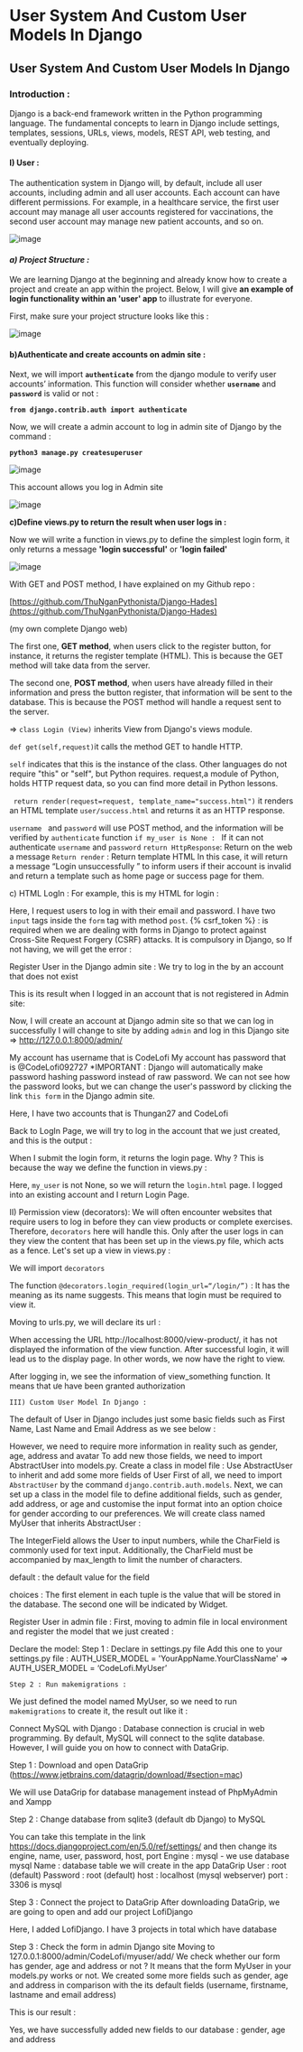 # User System And Custom User Models In Django


##             User System And Custom User Models In Django ##
 

### Introduction :
 
Django is a back-end framework written in the Python programming language. The fundamental concepts to learn in Django include settings, templates, sessions, URLs, views, models, REST API, web testing, and eventually deploying.
 
#### I) 	User :
 
The authentication system in Django will, by default, include all user accounts, including admin and all user accounts. Each account can have different permissions. For example, in a healthcare service, the first user account may manage all user accounts registered for vaccinations, the second user account may manage new patient accounts, and so on.

![image](https://github.com/ThuNganPythonista/User-System-Model-Django/blob/main/Screenshot%202023-12-30%20at%204.02.18%20PM.png)

 #### *a) Project Structure :* ####

We are learning Django at the beginning and already know how to create a project and create an app within the project. Below, I will give **an example of login functionality within an  'user'  app** to illustrate for everyone.

First, make sure your project structure looks like this :

![image](https://github.com/ThuNganPythonista/User-System-Model-Django/blob/main/Screenshot%202023-12-30%20at%204.19.34%20PM.png)

#### b)Authenticate and create accounts on admin site : ####


Next, we will import **`authenticate`** from the django module to verify user accounts’ information. This function will consider whether **`username`** and **`password`** is valid or not :

**`from django.contrib.auth import authenticate`**

Now, we will create a admin account to log in admin site of Django by the command :

**`python3 manage.py createsuperuser`**

![image](https://github.com/ThuNganPythonista/User-System-Model-Django/blob/main/Screenshot%202023-12-30%20at%204.25.51%20PM%201.png)

This account allows you log in Admin site


![image](https://github.com/ThuNganPythonista/User-System-Model-Django/blob/main/Screenshot%202023-12-30%20at%204.29.25%20PM.png)


**c)Define views.py to return the result when user logs in :**


Now we will write a function in views.py to define the simplest login form, it only returns a message **'login successful'** or **'login failed'**

![image](https://github.com/ThuNganPythonista/User-System-Model-Django/blob/main/Screenshot%202023-12-30%20at%204.32.35%20PM.png)


With GET and POST method, I have explained on my Github repo :

[https://github.com/ThuNganPythonista/Django-Hades](https://github.com/ThuNganPythonista/Django-Hades)

(my own complete Django web)

The first one, **GET method**, when users click to the register button, for instance, it returns the register template (HTML). This is because the GET method will take data from the server.
 
 The second one, **POST method**, when users have already filled in their information and press the button register, that information will be sent to the database. This is because the POST method will handle a request sent to the server.
 
=> `class Login (View)` inherits View from Django's views module.

`def get(self,request)`it calls the method GET to handle HTTP. 

`self` indicates that this is the instance of the class. Other languages do not require "this" or "self", but Python requires. 
request,a module of Python, holds HTTP request data, so you can find more detail in Python lessons.

` return render(request=request, template_name="success.html")` it renders an HTML template `user/success.html` and returns it as an HTTP response.

`username ` and `password` will use POST method, and the information will be verified by `authenticate` function
`if my_user is None : ` If it can not authenticate `username` and `password`
`return HttpResponse`: Return on the web a message
`Return render` : Return template HTML
In this case, it will return a message “Login unsuccessfully ” to inform users if their account is invalid and return a template such as home page or success page for them.

c)  HTML LogIn :
For example, this is my HTML for login :

Here, I request users to log in with their email and password.
I have two `input` tags inside the `form` tag with method `post`.
{% csrf_token  %} : is required when we are dealing with forms in Django to protect against Cross-Site Request Forgery (CSRF) attacks. It is compulsory in Django, so If not having, we will get the error :


Register User in the Django admin site :
We try to log in the by an account that does not exist


This is its result when I logged in an account that is not registered in Admin site:


Now, I will create an account at Django admin site so that we can log in successfully 
I will change to site by adding `admin` and log in this Django site
=> http://127.0.0.1:8000/admin/



My account has username that is CodeLofi 
My account has password that is @CodeLofi092727
*IMPORTANT : Django will automatically make password hashing password instead of raw password. We can not see how the password looks, but we can change the user's password by clicking the link `this form` in the Django admin site.


Here, I have two accounts that is Thungan27 and CodeLofi 


Back to LogIn Page, we will try to log in the account that we just created, and this is the output :


When I submit the login form, it returns the login page. Why ?
This is because the way we define the function in views.py :


Here, `my_user` is not None, so we will return the `login.html` page.
I logged into an existing account and I return Login Page.

II)  Permission view (decorators):
We will often encounter websites that require users to log in before they can view products or complete exercises. Therefore, `decorators` here will handle this. Only after the user logs in can they view the content that has been set up in the views.py file, which acts as a fence.
Let's set up a view in views.py :



We will import `decorators`


The function `@decorators.login_required(login_url=“/login/”)` : It has the meaning as its name suggests. This means that login must be required to view it.


Moving to urls.py, we will declare its url :



When accessing the URL http://localhost:8000/view-product/, it has not displayed the information of the view function. After successful login, it will lead us to the display page. In other words, we now have the right to view.


After logging in, we see the information of view_something function. It means that ưe have been granted authorization

	III) Custom User Model In Django :
The default of User in Django includes just some basic fields such as First Name, Last Name and Email Address as we see below :


However, we need to require more information in reality such as gender, age, address and avatar
To add new those fields, we need to import AbstractUser into models.py.
Create a class in model file :
Use AbstractUser to inherit and add some more fields of User
First of all, we need to import `AbstractUser` by the command `django.contrib.auth.models`. 
Next, we can set up a class in the model file to define additional fields, such as gender, add address, or age and customise the input format into an option choice for gender according to our preferences.
We will create class named MyUser that inherits AbstractUser :


The IntegerField allows the User to input numbers, while the CharField is commonly used for text input. Additionally, the CharField must be accompanied by max_length to limit the number of characters.

default : the default value for the field

choices : The first element in each tuple is the value that will be stored in the database. The second one will be indicated by Widget.


Register User in admin file :
First, moving to admin file in local environment and register the model that we just created :


Declare the model:
Step 1 : Declare in settings.py file
Add this one to your settings.py file :
AUTH_USER_MODEL = 'YourAppName.YourClassName'
=> AUTH_USER_MODEL = ‘CodeLofi.MyUser’
	
	Step 2 : Run makemigrations :
We just defined the model named MyUser, so we need to run `makemigrations` to create it, the result out like it :





Connect MySQL with Django :
Database connection is crucial in web programming. By default, MySQL will connect to the sqlite database. However, I will guide you on how to connect with DataGrip.

Step 1 : Download and open DataGrip (https://www.jetbrains.com/datagrip/download/#section=mac)

 We will use DataGrip for database management instead of PhpMyAdmin and Xampp

Step 2 : Change database from sqlite3 (default db Django) to MySQL


	
You can take this template in the link https://docs.djangoproject.com/en/5.0/ref/settings/
and then change its engine, name, user, password, host, port
Engine : mysql - we use database mysql
Name : database table we will create in the app DataGrip
User : root (default)
Password : root (default)
host : localhost (mysql webserver)
port : 3306 is mysql

Step 3 :  Connect the project to DataGrip
 After downloading DataGrip, we are going to open and add our project LofiDjango


Here, I added LofiDjango. I have 3 projects in total which have database

Step 3 : Check the form in admin Django site 
Moving to 127.0.0.1:8000/admin/CodeLofi/myuser/add/
We check whether our form has gender, age and address or not ?
It means that the form MyUser in your models.py works or not.
We created some more fields such as  gender, age and address in comparison with the its default fields (username, firstname, lastname and email address)


This is our result : 


Yes, we have successfully added new fields to our database : gender, age and address 















